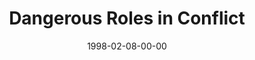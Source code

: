 ---
layout: message
category: message
series: "The Jagged Edge"
title: "Dangerous Roles in Conflict"
date: 1998-02-08-00-00
message_id: 455
---
